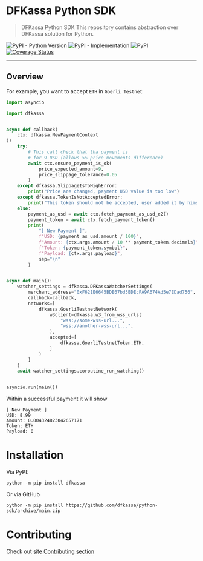 # DFKassa Python SDK
> DFKassa Python SDK
This repository contains abstraction over DFKassa solution for Python.

![PyPI - Python Version](https://img.shields.io/pypi/pyversions/dfkassa)
![PyPI - Implementation](https://img.shields.io/pypi/implementation/dfkassa)
![PyPI](https://img.shields.io/pypi/v/dfkassa)
[![Coverage Status](https://coveralls.io/repos/github/dfkassa/python-sdk/badge.svg?branch=main)](https://coveralls.io/github/dfkassa/python-sdk?branch=main)
***

## Overview
For example, you want to accept `ETH` in `Goerli Testnet`

```python
import asyncio

import dfkassa


async def callback(
    ctx: dfkassa.NewPaymentContext
):
    try:
        # This call check that tha payment is
        # for 9 USD (allows 5% price movements difference)
        await ctx.ensure_payment_is_ok(
            price_expected_amount=9,
            price_slippage_tolerance=0.05
        )
    except dfkassa.SlippageIsToHighError:
        print("Price are changed, payment USD value is too low")
    except dfkassa.TokenIsNotAcceptedError:
        print("This token should not be accepted, user added it by himself")
    else:
        payment_as_usd = await ctx.fetch_payment_as_usd_e2()
        payment_token = await ctx.fetch_payment_token()
        print(
            "[ New Payment ]",
            f"USD: {payment_as_usd.amount / 100}",
            f"Amount: {ctx.args.amount / 10 ** payment_token.decimals}",
            f"Token: {payment_token.symbol}",
            f"Payload: {ctx.args.payload}",
            sep="\n"
        )


async def main():
    watcher_settings = dfkassa.DFKassaWatcherSettings(
        merchant_address="0xF621E6645BDE67bd3BDEcFA9A674Ad5e7EDad756",
        callback=callback,
        networks=[
            dfkassa.GoerliTestnetNetwork(
                w3client=dfkassa.w3_from_wss_urls(
                    "wss://some-wss-url...",
                    "wss://another-wss-url...",
                ),
                accepted=[
                    dfkassa.GoerliTestnetToken.ETH,
                ]
            )
        ]
    )
    await watcher_settings.coroutine_run_watching()


asyncio.run(main())
```
Within a successful payment it will show
```
[ New Payment ]
USD: 8.99
Amount: 0.004324823042657171
Token: ETH
Payload: 0
```

# Installation
Via PyPI:
```shell
python -m pip install dfkassa
```
Or via GitHub
```shell
python -m pip install https://github.com/dfkassa/python-sdk/archive/main.zip
```
# Contributing
Check out [site Contributing section](https://dfkassa.github.io/python-sdk/latest/contributing/)
